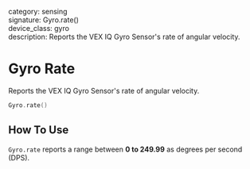 category: sensing  
signature: Gyro.rate()  
device_class: gyro  
description: Reports the VEX IQ Gyro Sensor's rate of angular velocity.

# Gyro Rate

Reports the VEX IQ Gyro Sensor's rate of angular velocity.

```cpp
Gyro.rate()
```

## How To Use

`Gyro.rate` reports a range between **0 to 249.99** as degrees per second (DPS).

<advanced>
</advanced>